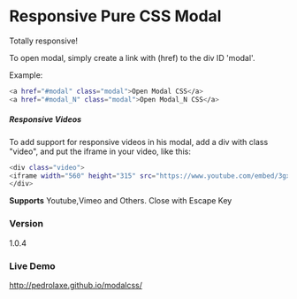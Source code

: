 # Responsive Pure CSS Modal
Totally responsive!

To open modal, simply create a link with (href) to the div ID 'modal'.

Example:
```sh
<a href="#modal" class="modal">Open Modal CSS</a>
<a href="#modal_N" class="modal">Open Modal_N CSS</a>
```
##### Responsive Videos
To add support for responsive videos in his modal, add a div with class "video", and put the iframe in your video, like this:
```sh
<div class="video">
<iframe width="560" height="315" src="https://www.youtube.com/embed/3gxNW2Ulpwk" frameborder="0"></iframe>
</div>
```
**Supports**
Youtube,Vimeo and Others.
Close with Escape Key

### Version
1.0.4

### Live Demo
http://pedrolaxe.github.io/modalcss/
